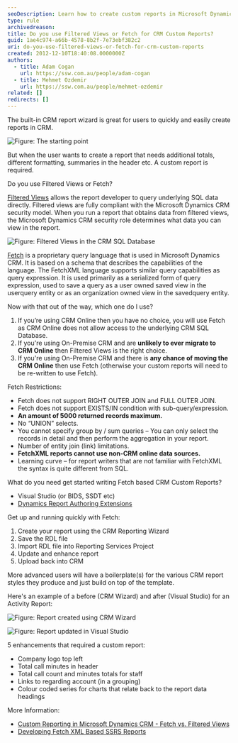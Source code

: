 ```yaml
---
seoDescription: Learn how to create custom reports in Microsoft Dynamics CRM using Filtered Views or Fetch XML. Discover the differences between these two query languages and when to use each for optimal results.
type: rule
archivedreason:
title: Do you use Filtered Views or Fetch for CRM Custom Reports?
guid: 1ae4c974-a66b-4578-8b2f-7e73ebf382c2
uri: do-you-use-filtered-views-or-fetch-for-crm-custom-reports
created: 2012-12-10T18:40:08.0000000Z
authors:
  - title: Adam Cogan
    url: https://ssw.com.au/people/adam-cogan
  - title: Mehmet Ozdemir
    url: https://ssw.com.au/people/mehmet-ozdemir
related: []
redirects: []
---
```


The built-in CRM report wizard is great for users to quickly and easily create reports in CRM.

![Figure: The starting point](custom-reports-1.jpg)

<!--endintro-->

But when the user wants to create a report that needs additional totals, different formatting, summaries in the header etc. A custom report is required.

Do you use Filtered Views or Fetch?

[Filtered Views](<https://docs.microsoft.com/en-us/previous-versions/dynamicscrm-2013/crm.6/gg309722(v=crm.6?WT.mc_id=DX-MVP-33518)?redirectedfrom=MSDN>) allows the report developer to query underlying SQL data directly. Filtered views are fully compliant with the Microsoft Dynamics CRM security model. When you run a report that obtains data from filtered views, the Microsoft Dynamics CRM security role determines what data you can view in the report.

![Figure: Filtered Views in the CRM SQL Database](custom-reports-2.jpg)

[Fetch](https://learn.microsoft.com/en-us/power-apps/developer/data-platform/use-fetchxml-construct-query?WT.mc_id=DX-MVP-33518) is a proprietary query language that is used in Microsoft Dynamics CRM. It is based on a schema that describes the capabilities of the language. The FetchXML language supports similar query capabilities as query expression. It is used primarily as a serialized form of query expression, used to save a query as a user owned saved view in the userquery entity or as an organization owned view in the savedquery entity.

Now with that out of the way, which one do I use?

1. If you’re using CRM Online then you have no choice, you will use Fetch as CRM Online does not allow access to the underlying CRM SQL Database.
2. If you're using On-Premise CRM and are **unlikely to ever migrate to CRM Online** then Filtered Views is the right choice.
3. If you're using On-Premise CRM and there is **any chance of moving the CRM Online** then use Fetch (otherwise your custom reports will need to be re-written to use Fetch).

Fetch Restrictions:

- Fetch does not support RIGHT OUTER JOIN and FULL OUTER JOIN.
- Fetch does not support EXISTS/IN condition with sub-query/expression.
- **An amount of 5000 returned records maximum.**
- No “UNION” selects.
- You cannot specify group by / sum queries – You can only select the records in detail and then perform the aggregation in your report.
- Number of entity join (link) limitations.
- **FetchXML reports cannot use non-CRM online data sources.**
- Learning curve – for report writers that are not familiar with FetchXML the syntax is quite different from SQL.

What do you need get started writing Fetch based CRM Custom Reports?

- Visual Studio (or BIDS, SSDT etc)
- [Dynamics Report Authoring Extensions](https://www.microsoft.com/en-au/download/details.aspx?id=27823)

Get up and running quickly with Fetch:

1. Create your report using the CRM Reporting Wizard
2. Save the RDL file
3. Import RDL file into Reporting Services Project
4. Update and enhance report
5. Upload back into CRM

More advanced users will have a boilerplate(s) for the various CRM report styles they produce and just build on top of the template.

Here's an example of a before (CRM Wizard) and after (Visual Studio) for an Activity Report:

![Figure: Report created using CRM Wizard](custom-reports-3.jpg)

![Figure: Report updated in Visual Studio](custom-reports-3.jpg)

5 enhancements that required a custom report:

- Company logo top left
- Total call minutes in header
- Total call count and minutes totals for staff
- Links to regarding account (in a grouping)
- Colour coded series for charts that relate back to the report data headings

More Information:

- [Custom Reporting in Microsoft Dynamics CRM - Fetch vs. Filtered Views](https://community.dynamics.com/blogs/post/?postid=cf170dc9-95d7-440d-bd5f-888661caaaa2)
- [Developing Fetch XML Based SSRS Reports](https://social.technet.microsoft.com/wiki/contents/articles/10234.microsoft-dynamics-crm-2011-develop-fetch-xml-based-ssrs-reports-in-visual-studio-2008.aspx?WT.mc_id=DX-MVP-33518)
